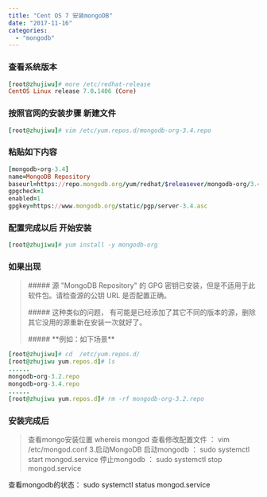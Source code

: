 ```yaml
---
title: "Cent OS 7 安装mongoDB"
date: "2017-11-16"
categories: 
  - "mongodb"
---
```


### 查看系统版本

```ruby
[root@zhujiwu]# more /etc/redhat-release
CentOS Linux release 7.0.1406 (Core)
```

### 按照官网的安装步骤 新建文件

```ruby
[root@zhujiwu]# vim /etc/yum.repos.d/mongodb-org-3.4.repo
```

### 粘贴如下内容

```ruby
[mongodb-org-3.4]
name=MongoDB Repository
baseurl=https://repo.mongodb.org/yum/redhat/$releasever/mongodb-org/3.4/x86_64/
gpgcheck=1
enabled=1
gpgkey=https://www.mongodb.org/static/pgp/server-3.4.asc
```

### 配置完成以后 开始安装

```ruby
[root@zhujiwu]# yum install -y mongodb-org
```

### 如果出现

> \##### 源 "MongoDB Repository" 的 GPG 密钥已安装，但是不适用于此软件包。请检查源的公钥 URL 是否配置正确。
> 
> \##### 这种类似的问题， 有可能是已经添加了其它不同的版本的源，删除其它没用的源重新在安装一次就好了。
> 
> \##### \*\*例如：如下场景\*\*

```ruby
[root@zhujiwu]# cd  /etc/yum.repos.d/
[root@zhujiwu yum.repos.d]# ls
......
mongodb-org-3.2.repo
mongodb-org-3.4.repo
......
[root@zhujiwu yum.repos.d]# rm -rf mongodb-org-3.2.repo
```

### 安装完成后

> 查看mongo安装位置 whereis mongod 查看修改配置文件 ： vim /etc/mongod.conf 3.启动MongoDB 启动mongodb ： sudo systemctl start mongod.service 停止mongodb ： sudo systemctl stop mongod.service

查看mongodb的状态： sudo systemctl status mongod.service
